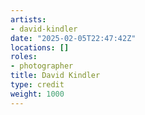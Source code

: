 ```yaml
---
artists:
- david-kindler
date: "2025-02-05T22:47:42Z"
locations: []
roles:
- photographer
title: David Kindler
type: credit
weight: 1000
---
```

